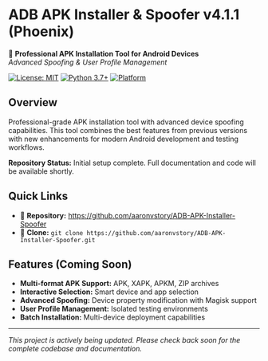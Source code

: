 # ADB APK Installer & Spoofer v4.1.1 (Phoenix)

🚀 **Professional APK Installation Tool for Android Devices**  
*Advanced Spoofing & User Profile Management*

[![License: MIT](https://img.shields.io/badge/License-MIT-yellow.svg)](https://opensource.org/licenses/MIT)
[![Python 3.7+](https://img.shields.io/badge/python-3.7+-blue.svg)](https://www.python.org/downloads/)
[![Platform](https://img.shields.io/badge/platform-Windows%20%7C%20Linux%20%7C%20macOS-lightgrey.svg)](https://github.com/aaronvstory/ADB-APK-Installer-Spoofer)

## Overview

Professional-grade APK installation tool with advanced device spoofing capabilities. This tool combines the best features from previous versions with new enhancements for modern Android development and testing workflows.

**Repository Status:** Initial setup complete. Full documentation and code will be available shortly.

## Quick Links

- 🔗 **Repository:** https://github.com/aaronvstory/ADB-APK-Installer-Spoofer
- 📂 **Clone:** `git clone https://github.com/aaronvstory/ADB-APK-Installer-Spoofer.git`

## Features (Coming Soon)

- **Multi-format APK Support:** APK, XAPK, APKM, ZIP archives
- **Interactive Selection:** Smart device and app selection
- **Advanced Spoofing:** Device property modification with Magisk support
- **User Profile Management:** Isolated testing environments
- **Batch Installation:** Multi-device deployment capabilities

---

*This project is actively being updated. Please check back soon for the complete codebase and documentation.*
